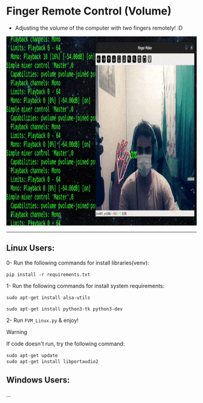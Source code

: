 # Finger Remote Control (Volume)
- Adjusting the volume of the computer with two fingers remotely! :D

<img src="FVM_testing.gif" width="600" height="500">

----------------------------------------------------------------
## Linux Users:
0- Run the following commands for install libraries(venv):
```console
pip install -r requirements.txt
```

1- Run the following commands for install system requirements:
```console
sudo apt-get install alsa-utils
```
```console
sudo apt-get install python3-tk python3-dev
```

2- Run `FVM_Linux.py` & enjoy!

> [!WARNING]
> If code doesn't run, try the following command:
> ```console
> sudo apt-get update
> sudo apt-get install libportaudio2
> ```

## Windows Users:
...
